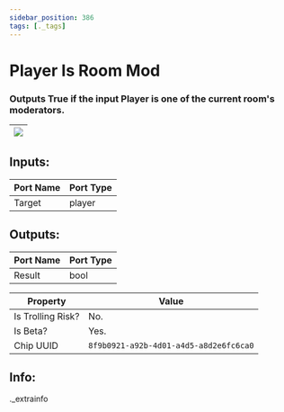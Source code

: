 ```yaml
---
sidebar_position: 386
tags: [._tags]
---
```


# Player Is Room Mod


### Outputs True if the input Player is one of the current room's moderators.

| ![](https://images-ext-2.discordapp.net/external/MPmIaQzlEPmgGWlgi-WxBBXt0Bjv_zWPkg1y1f_sy3s/https/www.recroomcircuits.com/image/circuit/absolute-value?width=206&height=108) |
|-----|

## Inputs:
| Port Name | Port Type |
|-----------|-----------|
| Target | player |

## Outputs:
| Port Name | Port Type |
|-----------|-----------|
| Result | bool | 

| Property  | Value |
|-------------------|-----------|
| Is Trolling Risk? | No. |
| Is Beta? | Yes. |
| Chip UUID | `8f9b0921-a92b-4d01-a4d5-a8d2e6fc6ca0` |

## Info:
._extrainfo